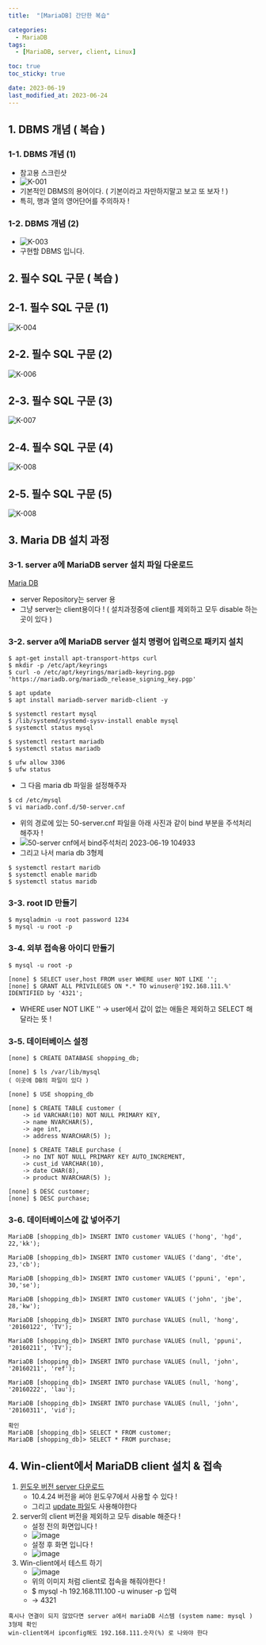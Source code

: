 ```yaml
---
title:  "[MariaDB] 간단한 복습" 

categories:
  - MariaDB
tags:
  - [MariaDB, server, client, Linux]

toc: true
toc_sticky: true

date: 2023-06-19
last_modified_at: 2023-06-24
---
```


## 1. DBMS 개념 ( 복습 )
### 1-1. DBMS 개념 (1)
- 참고용 스크린샷
- ![K-001](https://github.com/whalebee/Whalebee.github.io/assets/127908829/9eb27878-8eb4-4b1d-8269-b238cf8bf82d)
- 기본적인 DBMS의 용어이다. ( 기본이라고 자만하지말고 보고 또 보자 ! )
- 특히, 행과 열의 영어단어를 주의하자 !

### 1-2. DBMS 개념 (2)
- ![K-003](https://github.com/whalebee/Whalebee.github.io/assets/127908829/8f9c68e8-e6da-4f52-8182-f0f34457a75f)
- 구현할 DBMS 입니다.
## 2. 필수 SQL 구문 ( 복습 )
## 2-1. 필수 SQL 구문 (1)
![K-004](https://github.com/whalebee/Whalebee.github.io/assets/127908829/47551cfe-e197-4e75-b274-9a7fe31c7645)
## 2-2. 필수 SQL 구문 (2)
![K-006](https://github.com/whalebee/Whalebee.github.io/assets/127908829/c4dc2b2e-fa86-466a-8995-05d045e78181)
## 2-3. 필수 SQL 구문 (3)
![K-007](https://github.com/whalebee/Whalebee.github.io/assets/127908829/6eb8af72-9b10-46f0-b3d5-4c6ab4ac2d51)
## 2-4. 필수 SQL 구문 (4)
![K-008](https://github.com/whalebee/Whalebee.github.io/assets/127908829/1c8a912c-e363-48ac-98e8-58b4ec71fe3e)
## 2-5. 필수 SQL 구문 (5)
![K-008](https://github.com/whalebee/Whalebee.github.io/assets/127908829/3c360555-86d5-46e5-9006-b0ea973337ff)

## 3. Maria DB 설치 과정
### 3-1. server a에 MariaDB server 설치 파일 다운로드
[Maria DB](https://mariadb.org/download/?t=repo-config&d=20.04+%22focal%22&v=11.0&r_m=blendbyte)
- server Repository는 server 용
- 그냥 server는 client용이다 ! ( 설치과정중에 client를 제외하고 모두 disable 하는 곳이 있다 )

### 3-2. server a에 MariaDB server 설치 명령어 입력으로 패키지 설치
```
$ apt-get install apt-transport-https curl
$ mkdir -p /etc/apt/keyrings 
$ curl -o /etc/apt/keyrings/mariadb-keyring.pgp 'https://mariadb.org/mariadb_release_signing_key.pgp'

$ apt update 
$ apt install mariadb-server maridb-client -y 

$ systemctl restart mysql 
$ /lib/systemd/systemd-sysv-install enable mysql 
$ systemctl status mysql

$ systemctl restart mariadb
$ systemctl status mariadb

$ ufw allow 3306 
$ ufw status
```

- 그 다음 maria db 파일을 설정해주자
```
$ cd /etc/mysql
$ vi mariadb.conf.d/50-server.cnf
```
- 위의 경로에 있는 50-server.cnf 파일을 아래 사진과 같이 bind 부분을 주석처리 해주자 !
- ![50-server cnf에서 bind주석처리 2023-06-19 104933](https://github.com/whalebee/Whalebee.github.io/assets/127908829/5903f190-a38e-48f7-8b78-6670971f2d12)
- 그리고 나서 maria db 3형제
```
$ systemctl restart maridb 
$ systemctl enable maridb
$ systemctl status maridb
```



### 3-3. root ID 만들기
```
$ mysqladmin -u root password 1234 
$ mysql -u root -p
```

### 3-4. 외부 접속용 아이디 만들기
```
$ mysql -u root -p

[none] $ SELECT user,host FROM user WHERE user NOT LIKE ''; 
[none] $ GRANT ALL PRIVILEGES ON *.* TO winuser@'192.168.111.%' IDENTIFIED by '4321';
```
- WHERE user NOT LIKE '' -> user에서 값이 없는 애들은 제외하고 SELECT 해달라는 뜻 !

### 3-5. 데이터베이스 설정
```
[none] $ CREATE DATABASE shopping_db;

[none] $ ls /var/lib/mysql
( 이곳에 DB의 파일이 있다 )

[none] $ USE shopping_db

[none] $ CREATE TABLE customer (
    -> id VARCHAR(10) NOT NULL PRIMARY KEY,
    -> name NVARCHAR(5),
    -> age int,
    -> address NVARCHAR(5) );

[none] $ CREATE TABLE purchase (
    -> no INT NOT NULL PRIMARY KEY AUTO_INCREMENT,
    -> cust_id VARCHAR(10),
    -> date CHAR(8),
    -> product NVARCHAR(5) );

[none] $ DESC customer;
[none] $ DESC purchase;
```

### 3-6. 데이터베이스에 값 넣어주기
```
MariaDB [shopping_db]> INSERT INTO customer VALUES ('hong', 'hgd', 22,'kk');

MariaDB [shopping_db]> INSERT INTO customer VALUES ('dang', 'dte', 23,'cb');

MariaDB [shopping_db]> INSERT INTO customer VALUES ('ppuni', 'epn', 30,'se');

MariaDB [shopping_db]> INSERT INTO customer VALUES ('john', 'jbe', 28,'kw');

MariaDB [shopping_db]> INSERT INTO purchase VALUES (null, 'hong', '20160122', 'TV');

MariaDB [shopping_db]> INSERT INTO purchase VALUES (null, 'ppuni', '20160211', 'TV');

MariaDB [shopping_db]> INSERT INTO purchase VALUES (null, 'john', '20160211', 'ref');

MariaDB [shopping_db]> INSERT INTO purchase VALUES (null, 'hong', '20160222', 'lau');

MariaDB [shopping_db]> INSERT INTO purchase VALUES (null, 'john', '20160311', 'vid');

확인
MariaDB [shopping_db]> SELECT * FROM customer;
MariaDB [shopping_db]> SELECT * FROM purchase;
```



## 4. Win-client에서 MariaDB client 설치 & 접속 
1. [윈도우 버전 server 다운로드](https://mariadb.org/download/?t=mariadb&o=true&p=mariadb&r=10.4.24&os=windows&cpu=x86_64&pkg=msi)
   - 10.4.24 버전을 써야 윈도우7에서 사용할 수 있다 !
   - 그리고 [update 파일](https://drive.google.com/file/d/1Mk60oMxJrKE7BFnKreldXFCutklXgqjo/view?usp=sharing)도 사용해야한다
2. server의 client 버전을 제외하고 모두 disable 해준다 !
   - 설정 전의 화면입니다 !
   - ![image](https://github.com/whalebee/Whalebee.github.io/assets/127908829/6f2df88c-7deb-44d6-a22d-27a4d42088ae)
   - 설정 후 화면 입니다 !
   - ![image](https://github.com/whalebee/Whalebee.github.io/assets/127908829/8842974f-0e7e-4910-aee1-20d9b42d1dd6) 
3. Win-client에서 테스트 하기
   - ![image](https://github.com/whalebee/Whalebee.github.io/assets/127908829/80151afd-cbc4-4cea-9b38-b0f03b285bf2)
   - 위의 이미지 처럼 client로 접속을 해줘야한다 !
   - $ mysql -h 192.168.111.100 -u winuser -p 입력
   - -> 4321
```
혹시나 연결이 되지 않았다면 server a에서 mariaDB 시스템 (system name: mysql ) 3형제 확인 
win-client에서 ipconfig해도 192.168.111.숫자(%) 로 나와야 한다
```






